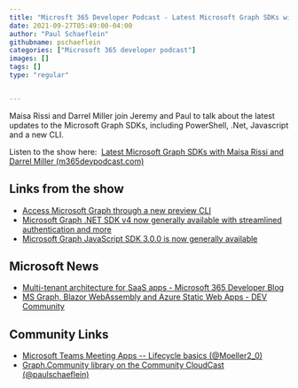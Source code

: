 ```yaml
---
title: "Microsft 365 Developer Podcast - Latest Microsoft Graph SDKs with Maisa Rissi and Darrel Miller"
date: 2021-09-27T05:49:00-04:00
author: "Paul Schaeflein"
githubname: pschaeflein
categories: ["Microsoft 365 developer podcast"]
images: []
tags: []
type: "regular"


---
```


Maisa Rissi and Darrel Miller join Jeremy and Paul to talk about the
latest updates to the Microsoft Graph SDKs, including PowerShell, .Net,
Javascript and a new CLI.

Listen to the show here:  [Latest Microsoft Graph SDKs with Maisa Rissi
and Darrel Miller
(m365devpodcast.com)](https://www.m365devpodcast.com/e/latest-microsoft-graph-sdks-with-maisa-rissi-and-darrel-miller/)

## Links from the show

-   [Access Microsoft Graph through a new preview
    CLI](https://developer.microsoft.com/graph/blogs/access-microsoft-graph-through-a-new-preview-cli/?WT.mc_id=M365-MVP-4025164)
-   [Microsoft Graph .NET SDK v4 now generally available with
    streamlined authentication and
    more](https://developer.microsoft.com/microsoft-365/blogs/microsoft-graph-net-sdk-v4-now-generally-available-with-streamlined-authentication-and-more/?WT.mc_id=M365-MVP-4025164)
-   [Microsoft Graph JavaScript SDK 3.0.0 is now generally
    available](https://developer.microsoft.com/graph/blogs/microsoft-graph-javascript-sdk-3-0-0-is-now-generally-available/?WT.mc_id=M365-MVP-4025164)

## Microsoft News 

-   [Multi-tenant architecture for SaaS apps - Microsoft 365 Developer
    Blog](https://developer.microsoft.com/graph/blogs/multi-tenant-architechture-for-saas-apps/?WT.mc_id=M365-MVP-4025164)
-   [MS Graph, Blazor WebAssembly and Azure Static Web Apps - DEV
    Community](https://dev.to/azure/ms-graph-blazor-webassembly-and-azure-static-web-apps-3p1d)

## Community Links 

-   [Microsoft Teams Meeting Apps -- Lifecycle basics
    (\@Moeller2_0)](https://mmsharepoint.wordpress.com/2021/09/21/microsoft-teams-meeting-apps-lifecycle-basics/)
-   [Graph.Community library on the Community CloudCast
    (\@paulschaeflein)](https://www.schaeflein.net/graph-community-library-on-the-community-cloudcast/)
